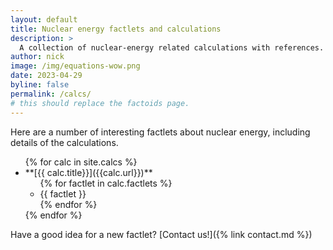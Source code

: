```yaml
---
layout: default
title: Nuclear energy factlets and calculations
description: >
  A collection of nuclear-energy related calculations with references.
author: nick
image: /img/equations-wow.png
date: 2023-04-29
byline: false
permalink: /calcs/
# this should replace the factoids page. 
---
```

<div class="row">
<div class="col-md-8" markdown="1">

Here are a number of interesting factlets about nuclear energy, including details of the calculations.

<ul class="dense">
{% for calc in site.calcs %}
<li markdown="1">
**[{{ calc.title}}]({{calc.url}})**
<ul>
{% for factlet in calc.factlets %}
<li>{{ factlet }}</li>
{% endfor %}
</ul></li>
{% endfor %}
</ul>

Have a good idea for a new factlet? [Contact us!]({% link contact.md %})

</div>
</div>
